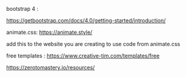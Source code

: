 bootstrap 4 :

https://getbootstrap.com/docs/4.0/getting-started/introduction/

animate.css:
https://animate.style/

add this to the website you are creating to use code from animate.css

<head>
  <link
    rel="stylesheet"
    href="https://cdnjs.cloudflare.com/ajax/libs/animate.css/4.0.0/animate.min.css"
  />
</head>

free templates :
  https://www.creative-tim.com/templates/free
  
  https://zerotomastery.io/resources/
